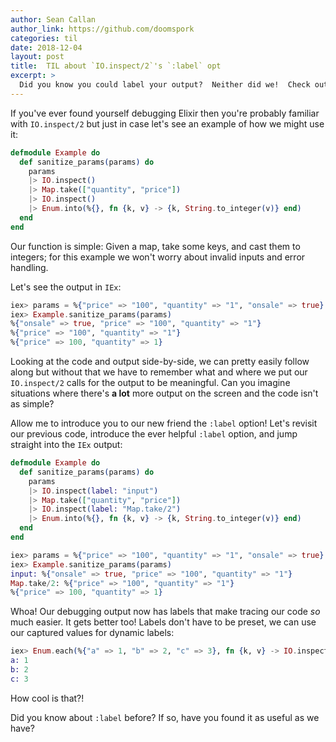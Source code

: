 ```yaml
---
author: Sean Callan
author_link: https://github.com/doomspork
categories: til
date: 2018-12-04
layout: post
title:  TIL about `IO.inspect/2`'s `:label` opt
excerpt: >
  Did you know you could label your output?  Neither did we!  Check out today's TIL to learn more.
---
```


If you've ever found yourself debugging Elixir then you're probably familiar with `IO.inspect/2` but just in case let's see an example of how we might use it:

```elixir
defmodule Example do
  def sanitize_params(params) do
    params
    |> IO.inspect()
    |> Map.take(["quantity", "price"])
    |> IO.inspect()
    |> Enum.into(%{}, fn {k, v} -> {k, String.to_integer(v)} end)
  end
end
```

Our function is simple: Given a map, take some keys, and cast them to integers; for this example we won't worry about invalid inputs and error handling.

Let's see the output in `IEx`:

```elixir
iex> params = %{"price" => "100", "quantity" => "1", "onsale" => true}
iex> Example.sanitize_params(params)
%{"onsale" => true, "price" => "100", "quantity" => "1"}
%{"price" => "100", "quantity" => "1"}
%{"price" => 100, "quantity" => 1}
```

Looking at the code and output side-by-side, we can pretty easily follow along but without that we have to remember what and where we put our `IO.inspect/2` calls for the output to be meaningful.
Can you imagine situations where there's __a lot__ more output on the screen and the code isn't as simple?

Allow me to introduce you to our new friend the `:label` option!
Let's revisit our previous code, introduce the ever helpful `:label` option, and jump straight into the `IEx` output:

```elixir
defmodule Example do
  def sanitize_params(params) do
    params
    |> IO.inspect(label: "input")
    |> Map.take(["quantity", "price"])
    |> IO.inspect(label: "Map.take/2")
    |> Enum.into(%{}, fn {k, v} -> {k, String.to_integer(v)} end)
  end
end
```

```elixir
iex> params = %{"price" => "100", "quantity" => "1", "onsale" => true}
iex> Example.sanitize_params(params)
input: %{"onsale" => true, "price" => "100", "quantity" => "1"}
Map.take/2: %{"price" => "100", "quantity" => "1"}
%{"price" => 100, "quantity" => 1}
```

Whoa!
Our debugging output now has labels that make tracing our code _so_ much easier.
It gets better too!
Labels don't have to be preset, we can use our captured values for dynamic labels:

```elixir
iex> Enum.each(%{"a" => 1, "b" => 2, "c" => 3}, fn {k, v} -> IO.inspect(v, label: k) end)
a: 1
b: 2
c: 3
```

How cool is that?!

Did you know about `:label` before?
If so, have you found it as useful as we have?
